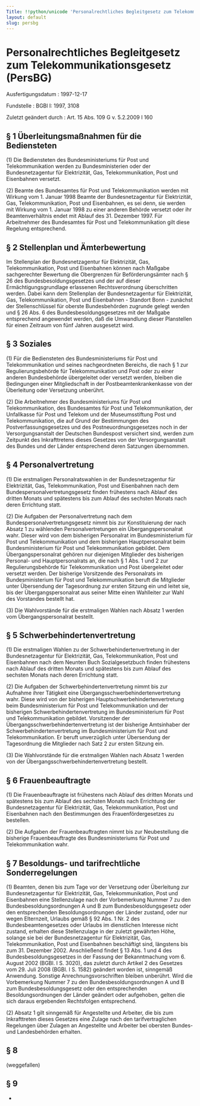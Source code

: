 ```yaml
---
Title: !!python/unicode 'Personalrechtliches Begleitgesetz zum Telekommunikationsgesetz'
layout: default
slug: persbg
---
```


# Personalrechtliches Begleitgesetz zum Telekommunikationsgesetz (PersBG)

Ausfertigungsdatum
:   1997-12-17

Fundstelle
:   BGBl I: 1997, 3108

Zuletzt geändert durch
:   Art. 15 Abs. 109 G v. 5.2.2009 I 160


## § 1 Überleitungsmaßnahmen für die Bediensteten

(1) Die Bediensteten des Bundesministeriums für Post und
Telekommunikation werden zu Bundesministerien oder der
Bundesnetzagentur für Elektrizität, Gas, Telekommunikation, Post und
Eisenbahnen versetzt.

(2) Beamte des Bundesamtes für Post und Telekommunikation werden mit
Wirkung vom 1. Januar 1998 Beamte der Bundesnetzagentur für
Elektrizität, Gas, Telekommunikation, Post und Eisenbahnen, es sei
denn, sie werden mit Wirkung vom 1. Januar 1998 zu einer anderen
Behörde versetzt oder ihr Beamtenverhältnis endet mit Ablauf des 31.
Dezember 1997. Für Arbeitnehmer des Bundesamtes für Post und
Telekommunikation gilt diese Regelung entsprechend.


## § 2 Stellenplan und Ämterbewertung

Im Stellenplan der Bundesnetzagentur für Elektrizität, Gas,
Telekommunikation, Post und Eisenbahnen können nach Maßgabe
sachgerechter Bewertung die Obergrenzen für Beförderungsämter nach §
26 des Bundesbesoldungsgesetzes und der auf dieser
Ermächtigungsgrundlage erlassenen Rechtsverordnung überschritten
werden. Dabei kann dem Stellenplan der Bundesnetzagentur für
Elektrizität, Gas, Telekommunikation, Post und Eisenbahnen - Standort
Bonn - zunächst der Stellenschlüssel für oberste Bundesbehörden
zugrunde gelegt werden und § 26 Abs. 6 des Bundesbesoldungsgesetzes
mit der Maßgabe entsprechend angewendet werden, daß die Umwandlung
dieser Planstellen für einen Zeitraum von fünf Jahren ausgesetzt wird.


## § 3 Soziales

(1) Für die Bediensteten des Bundesministeriums für Post und
Telekommunikation und seines nachgeordneten Bereichs, die nach § 1 zur
Regulierungsbehörde für Telekommunikation und Post oder zu einer
anderen Bundesbehörde übergeleitet oder versetzt werden, bleiben die
Bedingungen einer Mitgliedschaft in der Postbeamtenkrankenkasse von
der Überleitung oder Versetzung unberührt.

(2) Die Arbeitnehmer des Bundesministeriums für Post und
Telekommunikation, des Bundesamtes für Post und Telekommunikation, der
Unfallkasse für Post und Telekom und der Museumsstiftung Post und
Telekommunikation, die auf Grund der Bestimmungen des
Postverfassungsgesetzes und des Postneuordnungsgesetzes noch in der
Versorgungsanstalt der Deutschen Bundespost versichert sind, werden
zum Zeitpunkt des Inkrafttretens dieses Gesetzes von der
Versorgungsanstalt des Bundes und der Länder entsprechend deren
Satzungen übernommen.


## § 4 Personalvertretung

(1) Die erstmaligen Personalratswahlen in der Bundesnetzagentur für
Elektrizität, Gas, Telekommunikation, Post und Eisenbahnen nach dem
Bundespersonalvertretungsgesetz finden frühestens nach Ablauf des
dritten Monats und spätestens bis zum Ablauf des sechsten Monats nach
deren Errichtung statt.

(2) Die Aufgaben der Personalvertretung nach dem
Bundespersonalvertretungsgesetz nimmt bis zur Konstituierung der nach
Absatz 1 zu wählenden Personalvertretungen ein Übergangspersonalrat
wahr. Dieser wird von dem bisherigen Personalrat im Bundesministerium
für Post und Telekommunikation und dem bisherigen Hauptpersonalrat
beim Bundesministerium für Post und Telekommunikation gebildet. Dem
Übergangspersonalrat gehören nur diejenigen Mitglieder des bisherigen
Personal- und Hauptpersonalrats an, die nach § 1 Abs. 1 und 2 zur
Regulierungsbehörde für Telekommunikation und Post übergeleitet oder
versetzt werden. Der bisherige Vorsitzende des Personalrats im
Bundesministerium für Post und Telekommunikation beruft die Mitglieder
unter Übersendung der Tagesordnung zur ersten Sitzung ein und leitet
sie, bis der Übergangspersonalrat aus seiner Mitte einen Wahlleiter
zur Wahl des Vorstandes bestellt hat.

(3) Die Wahlvorstände für die erstmaligen Wahlen nach Absatz 1 werden
vom Übergangspersonalrat bestellt.


## § 5 Schwerbehindertenvertretung

(1) Die erstmaligen Wahlen zu der Schwerbehindertenvertretung in der
Bundesnetzagentur für Elektrizität, Gas, Telekommunikation, Post und
Eisenbahnen nach dem Neunten Buch Sozialgesetzbuch finden frühestens
nach Ablauf des dritten Monats und spätestens bis zum Ablauf des
sechsten Monats nach deren Errichtung statt.

(2) Die Aufgaben der Schwerbehindertenvertretung nimmt bis zur
Aufnahme ihrer Tätigkeit eine Übergangsschwerbehindertenvertretung
wahr. Diese wird von der bisherigen Hauptschwerbehindertenvertretung
beim Bundesministerium für Post und Telekommunikation und der
bisherigen Schwerbehindertenvertretung im Bundesministerium für Post
und Telekommunikation gebildet. Vorsitzender der
Übergangsschwerbehindertenvertretung ist der bisherige Amtsinhaber der
Schwerbehindertenvertretung im Bundesministerium für Post und
Telekommunikation. Er beruft unverzüglich unter Übersendung der
Tagesordnung die Mitglieder nach Satz 2 zur ersten Sitzung ein.

(3) Die Wahlvorstände für die erstmaligen Wahlen nach Absatz 1 werden
von der Übergangsschwerbehindertenvertretung bestellt.


## § 6 Frauenbeauftragte

(1) Die Frauenbeauftragte ist frühestens nach Ablauf des dritten
Monats und spätestens bis zum Ablauf des sechsten Monats nach
Errichtung der Bundesnetzagentur für Elektrizität, Gas,
Telekommunikation, Post und Eisenbahnen nach den Bestimmungen des
Frauenfördergesetzes zu bestellen.

(2) Die Aufgaben der Frauenbeauftragten nimmt bis zur Neubestellung
die bisherige Frauenbeauftragte des Bundesministeriums für Post und
Telekommunikation wahr.


## § 7 Besoldungs- und tarifrechtliche Sonderregelungen

(1) Beamten, denen bis zum Tage vor der Versetzung oder Überleitung
zur Bundesnetzagentur für Elektrizität, Gas, Telekommunikation, Post
und Eisenbahnen eine Stellenzulage nach der Vorbemerkung Nummer 7 zu
den Bundesbesoldungsordnungen A und B zum Bundesbesoldungsgesetz oder
den entsprechenden Besoldungsordnungen der Länder zustand, oder nur
wegen Elternzeit, Urlaubs gemäß § 92 Abs. 1 Nr. 2 des
Bundesbeamtengesetzes oder Urlaubs im dienstlichen Interesse nicht
zustand, erhalten diese Stellenzulage in der zuletzt gewährten Höhe,
solange sie bei der Bundesnetzagentur für Elektrizität, Gas,
Telekommunikation, Post und Eisenbahnen beschäftigt sind, längstens
bis zum 31. Dezember 2002. Anschließend findet § 13 Abs. 1 und 4 des
Bundesbesoldungsgesetzes in der Fassung der Bekanntmachung vom 6.
August 2002 (BGBl. I S. 3020), das zuletzt durch Artikel 2 des
Gesetzes vom 29. Juli 2008 (BGBl. I S. 1582) geändert worden ist,
sinngemäß Anwendung. Sonstige Anrechnungsvorschriften bleiben
unberührt. Wird die Vorbemerkung Nummer 7 zu den
Bundesbesoldungsordnungen A und B zum Bundesbesoldungsgesetz oder den
entsprechenden Besoldungsordnungen der Länder geändert oder
aufgehoben, gelten die sich daraus ergebenden Rechtsfolgen
entsprechend.

(2) Absatz 1 gilt sinngemäß für Angestellte und Arbeiter, die bis zum
Inkrafttreten dieses Gesetzes eine Zulage nach den tarifvertraglichen
Regelungen über Zulagen an Angestellte und Arbeiter bei obersten
Bundes- und Landesbehörden erhalten.


## § 8

(weggefallen)


## § 9

-

